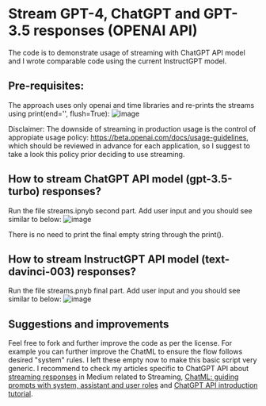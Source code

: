 # Stream GPT-4, ChatGPT and GPT-3.5 responses (OPENAI API)
The code is to demonstrate usage of streaming with ChatGPT API model and I wrote comparable code using the current InstructGPT model. 

## Pre-requisites:
The approach uses only openai and time libraries and re-prints the streams using print(end='', flush=True):
![image](https://user-images.githubusercontent.com/46755670/224536896-19780308-1893-447e-a58b-8970a659eb5c.png)

Disclaimer: The downside of streaming in production usage is the control of appropiate usage policy: https://beta.openai.com/docs/usage-guidelines, which should be reviewed in advance for each application, so I suggest to take a look this policy prior deciding to use streaming. 

## How to stream ChatGPT API model (gpt-3.5-turbo) responses? 
Run the file streams.ipnyb second part. Add user input and you should see similar to below:
![image](https://user-images.githubusercontent.com/46755670/224536853-929d4f4b-1cca-4d40-95ab-1d9d58e700a2.png)

There is no need to print the final empty string through the print().


## How to stream InstructGPT API model (text-davinci-003) responses? 
Run the file streams.pnyb final part. Add user input and you should see similar to below:
![image](https://user-images.githubusercontent.com/46755670/224536590-bbe76d52-4356-4b0c-a0c0-e3aefbeb178b.png)

## Suggestions and improvements
Feel free to fork and further improve the code as per the license. For example you can further improve the ChatML to ensure the flow follows desired "system" rules. I left these empty now to make this basic script very generic. I recommend to check my articles specific to ChatGPT API about [streaming responses](https://tmmtt.medium.com/how-to-stream-chatgpt-api-responses-b783f1e5f13d) in Medium related to Streaming, [ChatML: guiding prompts with system, assistant and user roles](https://tmmtt.medium.com/chat-markup-language-chatml-35767c2c69a1) and [ChatGPT API introduction tutorial](https://tmmtt.medium.com/chatgpt-api-tutorial-3da433eb041e). 
